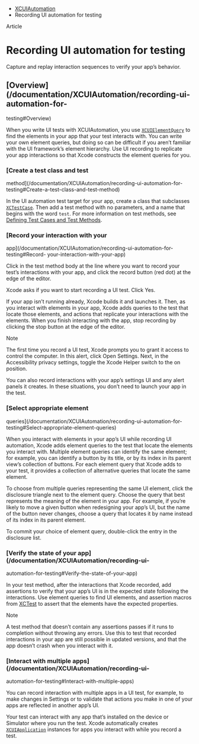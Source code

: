   * [ XCUIAutomation ](/documentation/xcuiautomation)
  * Recording UI automation for testing 

Article

# Recording UI automation for testing

Capture and replay interaction sequences to verify your app’s behavior.

## [Overview](/documentation/XCUIAutomation/recording-ui-automation-for-
testing#Overview)

When you write UI tests with XCUIAutomation, you use
[`XCUIElementQuery`](/documentation/xcuiautomation/xcuielementquery) to find
the elements in your app that your test interacts with. You can write your own
element queries, but doing so can be difficult if you aren’t familiar with the
UI framework’s element hierarchy. Use UI recording to replicate your app
interactions so that Xcode constructs the element queries for you.

### [Create a test class and test
method](/documentation/XCUIAutomation/recording-ui-automation-for-
testing#Create-a-test-class-and-test-method)

In the UI automation test target for your app, create a class that subclasses
[`XCTestCase`](/documentation/XCTest/XCTestCase). Then add a test method with
no parameters, and a name that begins with the word `test`. For more
information on test methods, see [Defining Test Cases and Test
Methods](/documentation/XCTest/defining-test-cases-and-test-methods).

### [Record your interaction with your
app](/documentation/XCUIAutomation/recording-ui-automation-for-testing#Record-
your-interaction-with-your-app)

Click in the test method body at the line where you want to record your test’s
interactions with your app, and click the record button (red dot) at the edge
of the editor.

Xcode asks if you want to start recording a UI test. Click Yes.

If your app isn’t running already, Xcode builds it and launches it. Then, as
you interact with elements in your app, Xcode adds queries to the test that
locate those elements, and actions that replicate your interactions with the
elements. When you finish interacting with the app, stop recording by clicking
the stop button at the edge of the editor.

Note

The first time you record a UI test, Xcode prompts you to grant it access to
control the computer. In this alert, click Open Settings. Next, in the
Accessibility privacy settings, toggle the Xcode Helper switch to the on
position.

You can also record interactions with your app’s settings UI and any alert
panels it creates. In these situations, you don’t need to launch your app in
the test.

### [Select appropriate element
queries](/documentation/XCUIAutomation/recording-ui-automation-for-
testing#Select-appropriate-element-queries)

When you interact with elements in your app’s UI while recording UI
automation, Xcode adds element queries to the test that locate the elements
you interact with. Multiple element queries can identify the same element; for
example, you can identify a button by its title, or by its index in its parent
view’s collection of buttons. For each element query that Xcode adds to your
test, it provides a collection of alternative queries that locate the same
element.

To choose from multiple queries representing the same UI element, click the
disclosure triangle next to the element query. Choose the query that best
represents the meaning of the element in your app. For example, if you’re
likely to move a given button when redesigning your app’s UI, but the name of
the button never changes, choose a query that locates it by name instead of
its index in its parent element.

To commit your choice of element query, double-click the entry in the
disclosure list.

### [Verify the state of your app](/documentation/XCUIAutomation/recording-ui-
automation-for-testing#Verify-the-state-of-your-app)

In your test method, after the interactions that Xcode recorded, add
assertions to verify that your app’s UI is in the expected state following the
interactions. Use element queries to find UI elements, and assertion macros
from [XCTest](/documentation/XCTest) to assert that the elements have the
expected properties.

Note

A test method that doesn’t contain any assertions passes if it runs to
completion without throwing any errors. Use this to test that recorded
interactions in your app are still possible in updated versions, and that the
app doesn’t crash when you interact with it.

### [Interact with multiple apps](/documentation/XCUIAutomation/recording-ui-
automation-for-testing#Interact-with-multiple-apps)

You can record interaction with multiple apps in a UI test, for example, to
make changes in Settings or to validate that actions you make in one of your
apps are reflected in another app’s UI.

Your test can interact with any app that’s installed on the device or
Simulator where you run the test. Xcode automatically creates
[`XCUIApplication`](/documentation/xcuiautomation/xcuiapplication) instances
for apps you interact with while you record a test.

